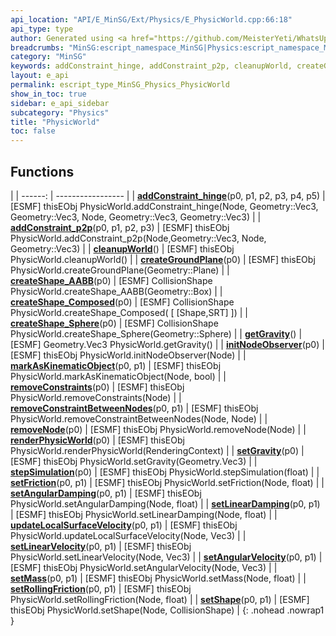 ```yaml
---
api_location: "API/E_MinSG/Ext/Physics/E_PhysicWorld.cpp:66:18"
api_type: type
author: Generated using <a href="https://github.com/MeisterYeti/WhatsUpDoc">WhatsUpDoc</a>
breadcrumbs: "MinSG:escript_namespace_MinSG|Physics:escript_namespace_MinSG_Physics"
category: "MinSG"
keywords: addConstraint_hinge, addConstraint_p2p, cleanupWorld, createGroundPlane, createShape_AABB, createShape_Composed, createShape_Sphere, getGravity, initNodeObserver, markAsKinematicObject, removeConstraints, removeConstraintBetweenNodes, removeNode, renderPhysicWorld, setGravity, stepSimulation, setFriction, setAngularDamping, setLinearDamping, updateLocalSurfaceVelocity, setLinearVelocity, setAngularVelocity, setMass, setRollingFriction, setShape
layout: e_api
permalink: escript_type_MinSG_Physics_PhysicWorld
show_in_toc: true
sidebar: e_api_sidebar
subcategory: "Physics"
title: "PhysicWorld"
toc: false
---
```


## Functions

|
| ------: | ----------------- |
| **[addConstraint_hinge](classMinSG_1_1Physics_1_1PhysicWorld#classMinSG_1_1Physics_1_1PhysicWorld_1aabca5fca8910da30d8e085f7d8271cb4)**(p0, p1, p2, p3, p4, p5) | [ESMF] thisEObj PhysicWorld.addConstraint_hinge(Node, Geometry::Vec3, Geometry::Vec3, Node, Geometry::Vec3, Geometry::Vec3) |
| **[addConstraint_p2p](classMinSG_1_1Physics_1_1PhysicWorld#classMinSG_1_1Physics_1_1PhysicWorld_1a61dfff5d445a89cd94d8c2e12d61f243)**(p0, p1, p2, p3) | [ESMF] thisEObj PhysicWorld.addConstraint_p2p(Node,Geometry::Vec3, Node, Geometry::Vec3) |
| **[cleanupWorld](classMinSG_1_1Physics_1_1PhysicWorld#classMinSG_1_1Physics_1_1PhysicWorld_1a2ec1467351e3c921d102bb489fdfb4cc)**() | [ESMF] thisEObj PhysicWorld.cleanupWorld() |
| **[createGroundPlane](classMinSG_1_1Physics_1_1PhysicWorld#classMinSG_1_1Physics_1_1PhysicWorld_1ac2d09152b72e212d5b6e9b3a5e482f76)**(p0) | [ESMF] thisEObj PhysicWorld.createGroundPlane(Geometry::Plane) |
| **[createShape_AABB](classMinSG_1_1Physics_1_1PhysicWorld#classMinSG_1_1Physics_1_1PhysicWorld_1a7a41f9618231c92a246db14279e512dd)**(p0) | [ESMF] CollisionShape PhysicWorld.createShape_AABB(Geometry::Box) |
| **[createShape_Composed](classMinSG_1_1Physics_1_1PhysicWorld#classMinSG_1_1Physics_1_1PhysicWorld_1a6fd410fa427b76dade2bf4b25140653e)**(p0) | [ESMF] CollisionShape PhysicWorld.createShape_Composed( [ [Shape,SRT] ]) |
| **[createShape_Sphere](classMinSG_1_1Physics_1_1PhysicWorld#classMinSG_1_1Physics_1_1PhysicWorld_1a60ad9d8f7ab5750d3ecaec2829b789ef)**(p0) | [ESMF] CollisionShape PhysicWorld.createShape_Sphere(Geometry::Sphere) |
| **[getGravity](classMinSG_1_1Physics_1_1PhysicWorld#classMinSG_1_1Physics_1_1PhysicWorld_1a228f3c4ac84a64464a454dff5e431fff)**() | [ESMF] Geometry.Vec3 PhysicWorld.getGravity() |
| **[initNodeObserver](classMinSG_1_1Physics_1_1PhysicWorld#classMinSG_1_1Physics_1_1PhysicWorld_1ac19ee861e76e169da381d7a1c37d7715)**(p0) | [ESMF] thisEObj PhysicWorld.initNodeObserver(Node) |
| **[markAsKinematicObject](classMinSG_1_1Physics_1_1PhysicWorld#classMinSG_1_1Physics_1_1PhysicWorld_1a5a4d9c7cc68f7976ef3d2456a4b433b6)**(p0, p1) | [ESMF] thisEObj PhysicWorld.markAsKinematicObject(Node, bool) |
| **[removeConstraints](classMinSG_1_1Physics_1_1PhysicWorld#classMinSG_1_1Physics_1_1PhysicWorld_1ae65eed7bea5cff19bb089e556f4c6c37)**(p0) | [ESMF] thisEObj PhysicWorld.removeConstraints(Node) |
| **[removeConstraintBetweenNodes](classMinSG_1_1Physics_1_1PhysicWorld#classMinSG_1_1Physics_1_1PhysicWorld_1ac369bb9b107f791e9a0140c08f59c8b3)**(p0, p1) | [ESMF] thisEObj PhysicWorld.removeConstraintBetweenNodes(Node, Node) |
| **[removeNode](classMinSG_1_1Physics_1_1PhysicWorld#classMinSG_1_1Physics_1_1PhysicWorld_1abca6c4da6b1a634e49002c7c264b0d8f)**(p0) | [ESMF] thisEObj PhysicWorld.removeNode(Node) |
| **[renderPhysicWorld](classMinSG_1_1Physics_1_1PhysicWorld#classMinSG_1_1Physics_1_1PhysicWorld_1a0f9c7569c41d8660c7e520c614e2f042)**(p0) | [ESMF] thisEObj PhysicWorld.renderPhysicWorld(RenderingContext) |
| **[setGravity](classMinSG_1_1Physics_1_1PhysicWorld#classMinSG_1_1Physics_1_1PhysicWorld_1a30ef427c3740b3d0790dff2f03e8572b)**(p0) | [ESMF] thisEObj PhysicWorld.setGravity(Geometry.Vec3) |
| **[stepSimulation](classMinSG_1_1Physics_1_1PhysicWorld#classMinSG_1_1Physics_1_1PhysicWorld_1a9782a5a7282dca11dbb7f87601c2a2f7)**(p0) | [ESMF] thisEObj PhysicWorld.stepSimulation(float) |
| **[setFriction](classMinSG_1_1Physics_1_1PhysicWorld#classMinSG_1_1Physics_1_1PhysicWorld_1a5db66747e5a5be9230936555387b241d)**(p0, p1) | [ESMF] thisEObj PhysicWorld.setFriction(Node, float) |
| **[setAngularDamping](classMinSG_1_1Physics_1_1PhysicWorld#classMinSG_1_1Physics_1_1PhysicWorld_1a02571d57736a84c39d5ed7900e890263)**(p0, p1) | [ESMF] thisEObj PhysicWorld.setAngularDamping(Node, float) |
| **[setLinearDamping](classMinSG_1_1Physics_1_1PhysicWorld#classMinSG_1_1Physics_1_1PhysicWorld_1a7976109c446d8b1f77540bfaa46b2a0c)**(p0, p1) | [ESMF] thisEObj PhysicWorld.setLinearDamping(Node, float) |
| **[updateLocalSurfaceVelocity](classMinSG_1_1Physics_1_1PhysicWorld#classMinSG_1_1Physics_1_1PhysicWorld_1aacd25eda9d07d7f8399ec8275d7c2cab)**(p0, p1) | [ESMF] thisEObj PhysicWorld.updateLocalSurfaceVelocity(Node, Vec3) |
| **[setLinearVelocity](classMinSG_1_1Physics_1_1PhysicWorld#classMinSG_1_1Physics_1_1PhysicWorld_1af059b9a822624155e21aa10b2ab864ff)**(p0, p1) | [ESMF] thisEObj PhysicWorld.setLinearVelocity(Node, Vec3) |
| **[setAngularVelocity](classMinSG_1_1Physics_1_1PhysicWorld#classMinSG_1_1Physics_1_1PhysicWorld_1a1af099071df722641e697649e61c424f)**(p0, p1) | [ESMF] thisEObj PhysicWorld.setAngularVelocity(Node, Vec3) |
| **[setMass](classMinSG_1_1Physics_1_1PhysicWorld#classMinSG_1_1Physics_1_1PhysicWorld_1a13318ce7a0af643641f100412205b84c)**(p0, p1) | [ESMF] thisEObj PhysicWorld.setMass(Node, float) |
| **[setRollingFriction](classMinSG_1_1Physics_1_1PhysicWorld#classMinSG_1_1Physics_1_1PhysicWorld_1ae659e7063b5097b5ff1fe88662d5ac43)**(p0, p1) | [ESMF] thisEObj PhysicWorld.setRollingFriction(Node, float) |
| **[setShape](classMinSG_1_1Physics_1_1PhysicWorld#classMinSG_1_1Physics_1_1PhysicWorld_1a7fd526f5349d2ef1880075b8ba09552a)**(p0, p1) | [ESMF] thisEObj PhysicWorld.setShape(Node, CollisionShape) |
{: .nohead .nowrap1 }
